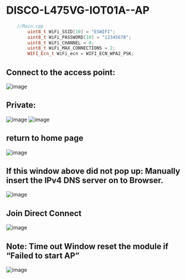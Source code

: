 # DISCO-L475VG-IOT01A--AP
``` cpp
    //Main.cpp
        uint8_t WiFi_SSID[10] = "ESWIFI";
        uint8_t WiFi_PASSWORD[10] = "12345678";
        uint8_t WiFi_CHANNEL = 0;
        uint8_t WiFi_MAX_CONNECTIONS = 2;
        WIFI_Ecn_t WiFi_ecn = WIFI_ECN_WPA2_PSK;
```
## Connect to the access point:
![image](https://user-images.githubusercontent.com/54381052/158738943-bcc50db6-84fd-4a47-80b8-dc93b9f05301.png)

## Private:
![image](https://user-images.githubusercontent.com/54381052/158738957-4203a5a8-ddaa-4540-a301-1585611335bf.png)
![image](https://user-images.githubusercontent.com/54381052/158742772-5c7cc37d-f837-4168-849c-f3304615bc6e.png)

## return to home page
![image](https://user-images.githubusercontent.com/54381052/158738989-c7535666-cf3d-4f77-a80a-024936f064b2.png)

## If this window above did not pop up: Manually insert the IPv4 DNS server on to Browser.
![image](https://user-images.githubusercontent.com/54381052/158739007-12976274-bbf6-44d2-89da-3d07afd389f7.png)

## Join Direct Connect
![image](https://user-images.githubusercontent.com/54381052/158739024-868e82d8-cdce-4e30-953f-879e1c30f228.png)

## Note: Time out Window reset the module if “Failed to start AP”
![image](https://user-images.githubusercontent.com/54381052/158739035-0231cb81-62ba-4597-807e-0f5db5623852.png)

